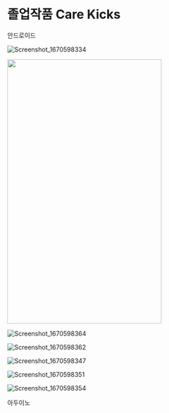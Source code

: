 
<h1> 졸업작품 Care Kicks</h1>


<p>안드로이드 </p>

![Screenshot_1670598334](https://user-images.githubusercontent.com/51393580/206732146-6f3b32da-5c16-43ed-b0cc-81f9ca4bda32.png)

<img src="https://user-images.githubusercontent.com/51393580/206732146-6f3b32da-5c16-43ed-b0cc-81f9ca4bda32.png" width ="350" height="600"/>


![Screenshot_1670598364](https://user-images.githubusercontent.com/51393580/206732255-b79ec57d-4f4f-46a9-b183-e0b33398cdb3.png)



![Screenshot_1670598362](https://user-images.githubusercontent.com/51393580/206732283-b04a15f8-2a88-4134-b15a-ea48abfc87ab.png)

![Screenshot_1670598347](https://user-images.githubusercontent.com/51393580/206732303-c75d8970-82b6-4d38-a56c-b870f45629a6.png)

![Screenshot_1670598351](https://user-images.githubusercontent.com/51393580/206732315-0e6310ce-6741-4493-8f87-afc80a9b2a6a.png)

![Screenshot_1670598354](https://user-images.githubusercontent.com/51393580/206732322-794d41f6-0209-4fa5-ab97-1c41cb73f29d.png)








<p>아두이노 </p>
